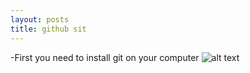 ```yaml
---
layout: posts
title: github sit
---
```


-First you need to install git on your computer
![alt text](https://ali6600alamdari.github.io/alialamdari.github.io/site-pages/assets/images/git.png)